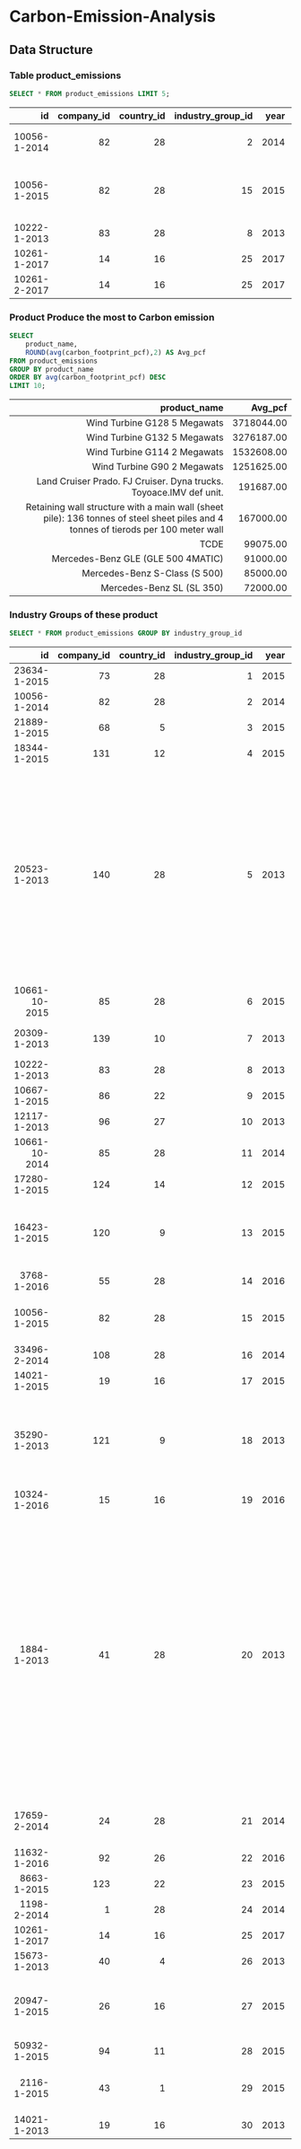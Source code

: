# Carbon-Emission-Analysis

## Data Structure
### Table product_emissions
```sql
SELECT * FROM product_emissions LIMIT 5;
```
| id           | company_id | country_id | industry_group_id | year | product_name                                                    | weight_kg | carbon_footprint_pcf | upstream_percent_total_pcf | operations_percent_total_pcf | downstream_percent_total_pcf | 
| -----------: | ---------: | ---------: | ----------------: | ---: | --------------------------------------------------------------: | --------: | -------------------: | -------------------------: | ---------------------------: | ---------------------------: | 
| 10056-1-2014 | 82         | 28         | 2                 | 2014 | Frosted Flakes(R) Cereal                                        | 0.7485    | 2                    | 57.50                      | 30.00                        | 12.50                        | 
| 10056-1-2015 | 82         | 28         | 15                | 2015 | "Frosted Flakes, 23 oz, produced in Lancaster, PA (one carton)" | 0.7485    | 2                    | 57.50                      | 30.00                        | 12.50                        | 
| 10222-1-2013 | 83         | 28         | 8                 | 2013 | Office Chair                                                    | 20.68     | 73                   | 80.63                      | 17.36                        | 2.01                         | 
| 10261-1-2017 | 14         | 16         | 25                | 2017 | Multifunction Printers                                          | 110       | 1488                 | 30.65                      | 5.51                         | 63.84                        | 
| 10261-2-2017 | 14         | 16         | 25                | 2017 | Multifunction Printers                                          | 110       | 1818                 | 25.08                      | 4.51                         | 70.41                        | 

### Product Produce the most to Carbon emission
```sql
SELECT 
	product_name, 
	ROUND(avg(carbon_footprint_pcf),2) AS Avg_pcf
FROM product_emissions 
GROUP BY product_name
ORDER BY avg(carbon_footprint_pcf) DESC
LIMIT 10;
```
| product_name                                                                                                                       | Avg_pcf    | 
| ---------------------------------------------------------------------------------------------------------------------------------: | ---------: | 
| Wind Turbine G128 5 Megawats                                                                                                       | 3718044.00 | 
| Wind Turbine G132 5 Megawats                                                                                                       | 3276187.00 | 
| Wind Turbine G114 2 Megawats                                                                                                       | 1532608.00 | 
| Wind Turbine G90 2 Megawats                                                                                                        | 1251625.00 | 
| Land Cruiser Prado. FJ Cruiser. Dyna trucks. Toyoace.IMV def unit.                                                                 | 191687.00  | 
| Retaining wall structure with a main wall (sheet pile): 136 tonnes of steel sheet piles and 4 tonnes of tierods per 100 meter wall | 167000.00  | 
| TCDE                                                                                                                               | 99075.00   | 
| Mercedes-Benz GLE (GLE 500 4MATIC)                                                                                                 | 91000.00   | 
| Mercedes-Benz S-Class (S 500)                                                                                                      | 85000.00   | 
| Mercedes-Benz SL (SL 350)                                                                                                          | 72000.00   |  
### Industry Groups of these product
```sql
SELECT * FROM product_emissions GROUP BY industry_group_id
```
| id            | company_id | country_id | industry_group_id | year | product_name                                                                                                                                                                                                                                                                                                                                                                            | weight_kg    | carbon_footprint_pcf | upstream_percent_total_pcf                       | operations_percent_total_pcf                     | downstream_percent_total_pcf                     | 
| ------------: | ---------: | ---------: | ----------------: | ---: | --------------------------------------------------------------------------------------------------------------------------------------------------------------------------------------------------------------------------------------------------------------------------------------------------------------------------------------------------------------------------------------: | -----------: | -------------------: | -----------------------------------------------: | -----------------------------------------------: | -----------------------------------------------: | 
| 23634-1-2015  | 73         | 28         | 1                 | 2015 | Embody Chair                                                                                                                                                                                                                                                                                                                                                                            | 23.59        | 98                   | N/a (product with insufficient stage-level data) | N/a (product with insufficient stage-level data) | N/a (product with insufficient stage-level data) | 
| 10056-1-2014  | 82         | 28         | 2                 | 2014 | Frosted Flakes(R) Cereal                                                                                                                                                                                                                                                                                                                                                                | 0.7485       | 2                    | 57.50                                            | 30.00                                            | 12.50                                            | 
| 21889-1-2015  | 68         | 5          | 3                 | 2015 | Folding boxboard                                                                                                                                                                                                                                                                                                                                                                        | 1000         | 451                  | 26.42                                            | 73.58                                            | 0.00                                             | 
| 18344-1-2015  | 131        | 12         | 4                 | 2015 | Hot Rolled Steel (HR)                                                                                                                                                                                                                                                                                                                                                                   | 1000         | 2615                 | 23.36                                            | 65.05                                            | 11.59                                            | 
| 20523-1-2013  | 140        | 28         | 5                 | 2013 | Alliance HPLC (High Peformance Liquid Chromatography)  The Alliance is an HPLC that is unique in that it has a single set of electronic boards that control the functions for both the solvent delivery system and the autosampler in the liquid chromatograph.                                                                                                                         | 59           | 15197                | 2.95                                             | 0.64                                             | 96.41                                            | 
| 10661-10-2015 | 85         | 28         | 6                 | 2015 | Regular Straight 505® Jeans – Steel (Water                                                                                                                                                                                                                                                                                                                                              | 0.7665       | 15                   | N/a (product with insufficient stage-level data) | N/a (product with insufficient stage-level data) | N/a (product with insufficient stage-level data) | 
| 20309-1-2013  | 139        | 10         | 7                 | 2013 | VW Polo V 1.6 TDI BlueMotion Technology                                                                                                                                                                                                                                                                                                                                                 | 993          | 21725                | 18.63                                            | 5.75                                             | 75.62                                            | 
| 10222-1-2013  | 83         | 28         | 8                 | 2013 | Office Chair                                                                                                                                                                                                                                                                                                                                                                            | 20.68        | 73                   | 80.63                                            | 17.36                                            | 2.01                                             | 
| 10667-1-2015  | 86         | 22         | 9                 | 2015 | Mobile Batteries                                                                                                                                                                                                                                                                                                                                                                        | 1000         | 10245                | N/a (product with insufficient stage-level data) | N/a (product with insufficient stage-level data) | N/a (product with insufficient stage-level data) | 
| 12117-1-2013  | 96         | 27         | 10                | 2013 | Dell Laptop                                                                                                                                                                                                                                                                                                                                                                             | 2.32         | 320                  | N/a (product with insufficient stage-level data) | N/a (product with insufficient stage-level data) | N/a (product with insufficient stage-level data) | 
| 10661-10-2014 | 85         | 28         | 11                | 2014 | Regular Straight 505® Jeans – Steel (Water                                                                                                                                                                                                                                                                                                                                              | 0.7665       | 15                   | N/a (product with insufficient stage-level data) | N/a (product with insufficient stage-level data) | N/a (product with insufficient stage-level data) | 
| 17280-1-2015  | 124        | 14         | 12                | 2015 | Corrugated box                                                                                                                                                                                                                                                                                                                                                                          | 1000         | 746                  | 87.01                                            | 12.99                                            | 0.00                                             | 
| 16423-1-2015  | 120        | 9          | 13                | 2015 | ACTI9 IID K 2P 40A 30MA AC-TYPE RESIDUAL CURRENT CIRCUIT BREAKER                                                                                                                                                                                                                                                                                                                        | 0.21         | 19                   | 6.68                                             | 1.44                                             | 91.88                                            | 
| 3768-1-2016   | 55         | 28         | 14                | 2016 | Natural Gas                                                                                                                                                                                                                                                                                                                                                                             | 0.0012701804 | 0                    | 5.69                                             | 3.02                                             | 91.29                                            | 
| 10056-1-2015  | 82         | 28         | 15                | 2015 | "Frosted Flakes, 23 oz, produced in Lancaster, PA (one carton)"                                                                                                                                                                                                                                                                                                                         | 0.7485       | 2                    | 57.50                                            | 30.00                                            | 12.50                                            | 
| 33496-2-2014  | 108        | 28         | 16                | 2014 | Walmart Brand Products                                                                                                                                                                                                                                                                                                                                                                  | 454          | 164                  | 52.74                                            | 27.75                                            | 19.51                                            | 
| 14021-1-2015  | 19         | 16         | 17                | 2015 | City gas                                                                                                                                                                                                                                                                                                                                                                                | 1.062        | 61                   | 12.51                                            | 2.69                                             | 84.80                                            | 
| 35290-1-2013  | 121        | 9          | 18                | 2013 | "Verre Infini, perfumery glass made only with domestic glass from segregation. Middle bottle weighing 100g"                                                                                                                                                                                                                                                                             | 0.1          | 0                    | N/a (product with insufficient stage-level data) | N/a (product with insufficient stage-level data) | N/a (product with insufficient stage-level data) | 
| 10324-1-2016  | 15         | 16         | 19                | 2016 | KURALON  fiber                                                                                                                                                                                                                                                                                                                                                                          | 1500         | 10000                | N/a (product with insufficient stage-level data) | N/a (product with insufficient stage-level data) | N/a (product with insufficient stage-level data) | 
| 1884-1-2013   | 41         | 28         | 20                | 2013 | "Bloomberg's standard-issue flat panel configuration (prior to 2010) was two 19\" panels mounted on a metal stand. In early 2010 Bloomberg engaged in the WRI Product Life Cycle Roadtest for this functional unit (cradle-to-grave). The functional unit has a lifespan of 5 years, so the emissions indicated [in this report] are the full emissions associated with that lifespan." | 14.6         | 9438                 | 64.62                                            | 0.57                                             | 34.81                                            | 
| 17659-2-2014  | 24         | 28         | 21                | 2014 | Staples Sustainable Earth 38A toner cartridge                                                                                                                                                                                                                                                                                                                                           | 0.8172       | 8                    | 78.45                                            | 5.26                                             | 16.29                                            | 
| 11632-1-2016  | 92         | 26         | 22                | 2016 | IC chips of Smartphone                                                                                                                                                                                                                                                                                                                                                                  | 0.1          | 2                    | 72.39                                            | 27.61                                            | 0.00                                             | 
| 8663-1-2015   | 123        | 22         | 23                | 2015 | 4Gb LPDDR2 SDRAM                                                                                                                                                                                                                                                                                                                                                                        | 0.0084       | 1                    | N/a (product with insufficient stage-level data) | N/a (product with insufficient stage-level data) | N/a (product with insufficient stage-level data) | 
| 1198-2-2014   | 1          | 28         | 24                | 2014 | USB software                                                                                                                                                                                                                                                                                                                                                                            | 0.0085       | 2                    | 67.61                                            | 2.22                                             | 30.17                                            | 
| 10261-1-2017  | 14         | 16         | 25                | 2017 | Multifunction Printers                                                                                                                                                                                                                                                                                                                                                                  | 110          | 1488                 | 30.65                                            | 5.51                                             | 63.84                                            | 
| 15673-1-2013  | 40         | 4          | 26                | 2013 | BlackBerry Bold 9900                                                                                                                                                                                                                                                                                                                                                                    | 0.13         | 52                   | 44.18                                            | 16.85                                            | 38.96                                            | 
| 20947-1-2015  | 26         | 16         | 27                | 2015 | 1 fuel-efficient tire for passenger cars (乗用車用低燃費タイヤ)                                                                                                                                                                                                                                                                                                                                   | 8.7          | 288                  | 13.77                                            | 4.00                                             | 82.24                                            | 
| 50932-1-2015  | 94         | 11         | 28                | 2015 | Tobacco                                                                                                                                                                                                                                                                                                                                                                                 | 1            | 1                    | 57.14                                            | 42.86                                            | 0.00                                             | 
| 2116-1-2015   | 43         | 1          | 29                | 2015 | CHEP wooden exchange (pooled) pallet in USA 48x40                                                                                                                                                                                                                                                                                                                                       | 31.8         | 41                   | N/a (product with insufficient stage-level data) | N/a (product with insufficient stage-level data) | N/a (product with insufficient stage-level data) | 
| 14021-1-2013  | 19         | 16         | 30                | 2013 | City gas                                                                                                                                                                                                                                                                                                                                                                                | 1.062        | 61                   | 12.51                                            | 2.69                                             | 84.80                                            | 
